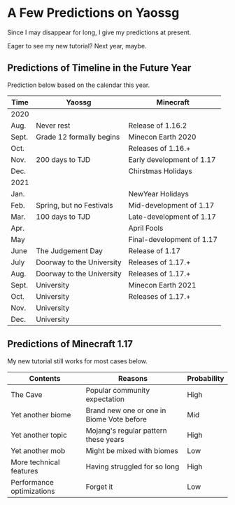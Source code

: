 # A Few Predictions on Yaossg

Since I may disappear for long, I give my predictions at present.

Eager to see my new tutorial? Next year, maybe.

## Predictions of Timeline in the Future Year

Prediction below based on the calendar this year.


| Time  | Yaossg                    | Minecraft                 |
| ----- | ------------------------- | ------------------------- |
| 2020  |                           |                           |
| Aug.  | Never rest                | Release of 1.16.2         |
| Sept. | Grade 12 formally begins  | Minecon Earth 2020        |
| Oct.  |                           | Releases of 1.16.+        |
| Nov.  | 200 days to TJD           | Early development of 1.17 |
| Dec.  |                           | Chirstmas Holidays        |
| 2021  |                           |                           |
| Jan.  |                           | NewYear Holidays          |
| Feb.  | Spring, but no Festivals  | Mid-development of 1.17   |
| Mar.  | 100 days to TJD           | Late-development of 1.17  |
| Apr.  |                           | April Fools               |
| May   |                           | Final-development of 1.17 |
| June  | The Judgement Day         | Release of 1.17           |
| July  | Doorway to the University | Releases of 1.17.+        |
| Aug.  | Doorway to the University | Releases of 1.17.+        |
| Sept. | University                | Minecon Earth 2021        |
| Oct.  | University                | Releases of 1.17.+        |
| Nov.  | University                |                           |
| Dec.  | University                |                           |

## Predictions of Minecraft 1.17

My new tutorial still works for most cases below.

| Contents                  | Reasons                                   | Probability |
| ------------------------- | ----------------------------------------- | ----------- |
| The Cave                  | Popular community expectation             | High        |
| Yet another biome         | Brand new one or one in Biome Vote before | Mid         |
| Yet another topic         | Mojang's regular pattern these years      | High        |
| Yet another mob           | Might be mixed with biomes                | Low         |
| More technical features   | Having struggled for so long              | High        |
| Performance optimizations | Forget it                                 | Low         |

